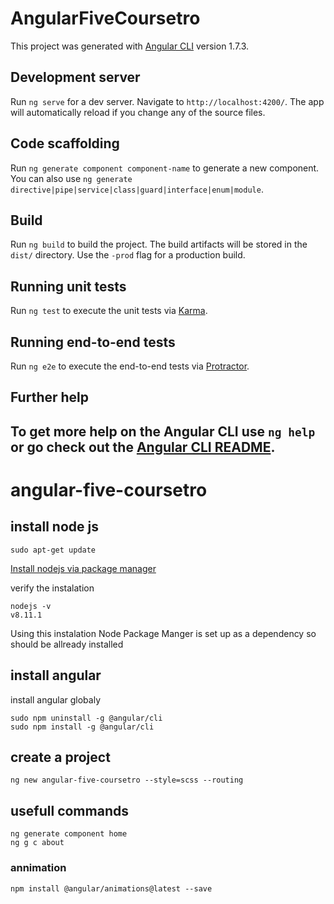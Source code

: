 # AngularFiveCoursetro

This project was generated with [Angular CLI](https://github.com/angular/angular-cli) version 1.7.3.

## Development server

Run `ng serve` for a dev server. Navigate to `http://localhost:4200/`. The app will automatically reload if you change any of the source files.

## Code scaffolding

Run `ng generate component component-name` to generate a new component. You can also use `ng generate directive|pipe|service|class|guard|interface|enum|module`.

## Build

Run `ng build` to build the project. The build artifacts will be stored in the `dist/` directory. Use the `-prod` flag for a production build.

## Running unit tests

Run `ng test` to execute the unit tests via [Karma](https://karma-runner.github.io).

## Running end-to-end tests

Run `ng e2e` to execute the end-to-end tests via [Protractor](http://www.protractortest.org/).

## Further help

To get more help on the Angular CLI use `ng help` or go check out the [Angular CLI README](https://github.com/angular/angular-cli/blob/master/README.md).
---

# angular-five-coursetro

## install node js
```
sudo apt-get update
```
[Install nodejs via package manager](https://nodejs.org/en/download/package-manager/)

verify the instalation
```
nodejs -v
v8.11.1
```
Using this instalation Node Package Manger is set up as a
dependency so should be allready installed

## install angular
install angular globaly
```
sudo npm uninstall -g @angular/cli
sudo npm install -g @angular/cli
```
## create a project
```
ng new angular-five-coursetro --style=scss --routing
```
## usefull commands
```
ng generate component home
ng g c about
```

### annimation
```
npm install @angular/animations@latest --save
```